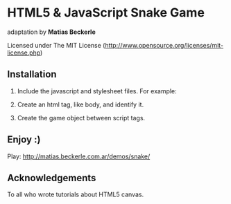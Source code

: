# HTML5 & JavaScript Snake Game

adaptation by **Matias Beckerle**

Licensed under The MIT License (http://www.opensource.org/licenses/mit-license.php)

## Installation

1) Include the javascript and stylesheet files. For example:

    <link rel="stylesheet" href="css/main.css" type="text/css" />  
    <script src="js/snake.js"></script>

2) Create an html tag, like body, and identify it.

    <body id="body"></body>

3) Create the game object between script tags.

    <script type="text/javascript">
	var snake = new SnakeGame('body');
    </script>

## Enjoy :)

Play: http://matias.beckerle.com.ar/demos/snake/

## Acknowledgements

To all who wrote tutorials about HTML5 canvas.